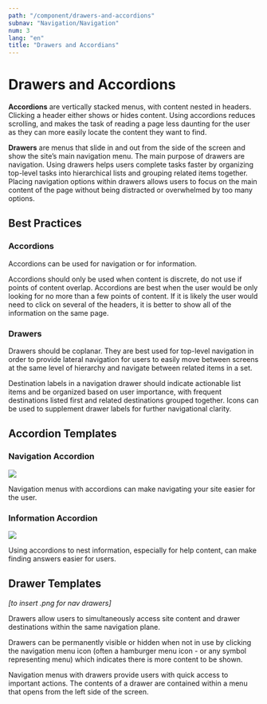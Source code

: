 ```yaml
---
path: "/component/drawers-and-accordions"
subnav: "Navigation/Navigation"
num: 3
lang: "en"
title: "Drawers and Accordians"
---
```


# Drawers and Accordions

**Accordions** are vertically stacked menus, with content nested in headers. Clicking a header either shows or hides content. Using accordions reduces scrolling, and makes the task of reading a page less daunting for the user as they can more easily locate the content they want to find.

**Drawers** are menus that slide in and out from the side of the screen and show the site’s main navigation menu. The main purpose of drawers are navigation. Using drawers helps users complete tasks faster by organizing top-level tasks into hierarchical lists and grouping related items together. Placing navigation options within drawers allows users to focus on the main content of the page without being distracted or overwhelmed by too many options.

## Best Practices

### Accordions

Accordions can be used for navigation or for information.

Accordions should only be used when content is discrete, do not use if points of content overlap. Accordions are best when the user would be only looking for no more than a few points of content. If it is likely the user would need to click on several of the headers, it is better to show all of the information on the same page.

### Drawers

Drawers should be coplanar. They are best used for top-level navigation in order to provide lateral navigation for users to easily move between screens at the same level of hierarchy and navigate between related items in a set.

Destination labels in a navigation drawer should indicate actionable list items and be organized based on user importance, with frequent destinations listed first and related destinations grouped together. Icons can be used to supplement drawer labels for further navigational clarity.

## Accordion Templates

### Navigation Accordion

![](.gitbook/assets/accordian.png)

Navigation menus with accordions can make navigating your site easier for the user.

### Information Accordion

![](.gitbook/assets/accordian1.png)

Using accordions to nest information, especially for help content, can make finding answers easier for users.

## Drawer Templates

_\[to insert .png for nav drawers\]_

Drawers allow users to simultaneously access site content and drawer destinations within the same navigation plane.

Drawers can be permanently visible or hidden when not in use by clicking the navigation menu icon \(often a hamburger menu icon - or any symbol representing menu\) which indicates there is more content to be shown.

Navigation menus with drawers provide users with quick access to important actions. The contents of a drawer are contained within a menu that opens from the left side of the screen.
